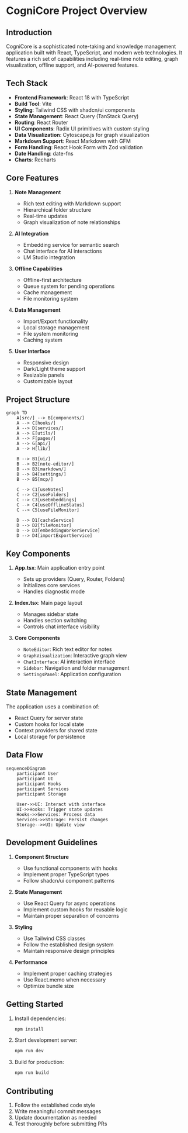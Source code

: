 # CogniCore Project Overview

## Introduction
CogniCore is a sophisticated note-taking and knowledge management application built with React, TypeScript, and modern web technologies. It features a rich set of capabilities including real-time note editing, graph visualization, offline support, and AI-powered features.

## Tech Stack
- **Frontend Framework**: React 18 with TypeScript
- **Build Tool**: Vite
- **Styling**: Tailwind CSS with shadcn/ui components
- **State Management**: React Query (TanStack Query)
- **Routing**: React Router
- **UI Components**: Radix UI primitives with custom styling
- **Data Visualization**: Cytoscape.js for graph visualization
- **Markdown Support**: React Markdown with GFM
- **Form Handling**: React Hook Form with Zod validation
- **Date Handling**: date-fns
- **Charts**: Recharts

## Core Features
1. **Note Management**
   - Rich text editing with Markdown support
   - Hierarchical folder structure
   - Real-time updates
   - Graph visualization of note relationships

2. **AI Integration**
   - Embedding service for semantic search
   - Chat interface for AI interactions
   - LM Studio integration

3. **Offline Capabilities**
   - Offline-first architecture
   - Queue system for pending operations
   - Cache management
   - File monitoring system

4. **Data Management**
   - Import/Export functionality
   - Local storage management
   - File system monitoring
   - Caching system

5. **User Interface**
   - Responsive design
   - Dark/Light theme support
   - Resizable panels
   - Customizable layout

## Project Structure
```mermaid
graph TD
    A[src/] --> B[components/]
    A --> C[hooks/]
    A --> D[services/]
    A --> E[utils/]
    A --> F[pages/]
    A --> G[api/]
    A --> H[lib/]
    
    B --> B1[ui/]
    B --> B2[note-editor/]
    B --> B3[markdown/]
    B --> B4[settings/]
    B --> B5[mcp/]
    
    C --> C1[useNotes]
    C --> C2[useFolders]
    C --> C3[useEmbeddings]
    C --> C4[useOfflineStatus]
    C --> C5[useFileMonitor]
    
    D --> D1[cacheService]
    D --> D2[fileMonitor]
    D --> D3[embeddingWorkerService]
    D --> D4[importExportService]
```

## Key Components
1. **App.tsx**: Main application entry point
   - Sets up providers (Query, Router, Folders)
   - Initializes core services
   - Handles diagnostic mode

2. **Index.tsx**: Main page layout
   - Manages sidebar state
   - Handles section switching
   - Controls chat interface visibility

3. **Core Components**
   - `NoteEditor`: Rich text editor for notes
   - `GraphVisualization`: Interactive graph view
   - `ChatInterface`: AI interaction interface
   - `Sidebar`: Navigation and folder management
   - `SettingsPanel`: Application configuration

## State Management
The application uses a combination of:
- React Query for server state
- Custom hooks for local state
- Context providers for shared state
- Local storage for persistence

## Data Flow
```mermaid
sequenceDiagram
    participant User
    participant UI
    participant Hooks
    participant Services
    participant Storage
    
    User->>UI: Interact with interface
    UI->>Hooks: Trigger state updates
    Hooks->>Services: Process data
    Services->>Storage: Persist changes
    Storage-->>UI: Update view
```

## Development Guidelines
1. **Component Structure**
   - Use functional components with hooks
   - Implement proper TypeScript types
   - Follow shadcn/ui component patterns

2. **State Management**
   - Use React Query for async operations
   - Implement custom hooks for reusable logic
   - Maintain proper separation of concerns

3. **Styling**
   - Use Tailwind CSS classes
   - Follow the established design system
   - Maintain responsive design principles

4. **Performance**
   - Implement proper caching strategies
   - Use React.memo when necessary
   - Optimize bundle size

## Getting Started
1. Install dependencies:
   ```bash
   npm install
   ```

2. Start development server:
   ```bash
   npm run dev
   ```

3. Build for production:
   ```bash
   npm run build
   ```

## Contributing
1. Follow the established code style
2. Write meaningful commit messages
3. Update documentation as needed
4. Test thoroughly before submitting PRs 